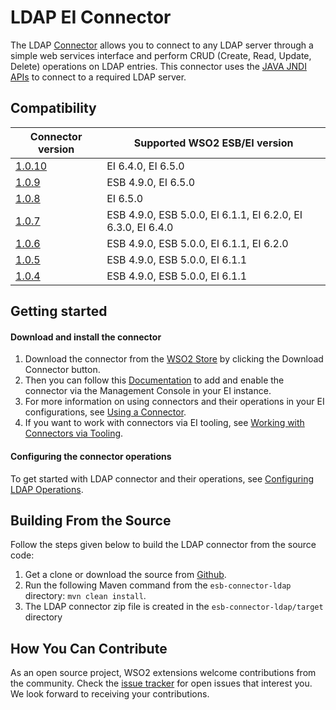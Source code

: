 # LDAP EI Connector

The LDAP [Connector](https://docs.wso2.com/display/EI650/Working+with+Connectors) allows you to connect to any LDAP server through a simple web services interface and perform CRUD (Create, Read, Update, Delete) operations on LDAP entries. This connector uses the [JAVA JNDI APIs](https://directory.apache.org/api/user-guide.html) to connect to a required LDAP server.

## Compatibility

| Connector version  | Supported WSO2 ESB/EI version |
| ------------- | ------------- |
| [1.0.10](https://github.com/wso2-extensions/esb-connector-ldap/tree/org.wso2.carbon.connector.ldap-1.0.10) | EI 6.4.0, EI 6.5.0    |
| [1.0.9](https://github.com/wso2-extensions/esb-connector-ldap/tree/org.wso2.carbon.connector.ldap-1.0.9) | ESB 4.9.0, EI 6.5.0    |
| [1.0.8](https://github.com/wso2-extensions/esb-connector-ldap/tree/org.wso2.carbon.connector.ldap-1.0.8) | EI 6.5.0    |
| [1.0.7](https://github.com/wso2-extensions/esb-connector-ldap/tree/org.wso2.carbon.connector.ldap-1.0.7) | ESB 4.9.0, ESB 5.0.0, EI 6.1.1, EI 6.2.0, EI 6.3.0, EI 6.4.0    |
| [1.0.6](https://github.com/wso2-extensions/esb-connector-ldap/tree/org.wso2.carbon.connector.ldap-1.0.6) | ESB 4.9.0, ESB 5.0.0, EI 6.1.1, EI 6.2.0    |
| [1.0.5](https://github.com/wso2-extensions/esb-connector-ldap/tree/org.wso2.carbon.connector.ldap-1.0.5) | ESB 4.9.0, ESB 5.0.0, EI 6.1.1    |
| [1.0.4](https://github.com/wso2-extensions/esb-connector-ldap/tree/org.wso2.carbon.connector.ldap-1.0.4) | ESB 4.9.0, ESB 5.0.0, EI 6.1.1    |

## Getting started

#### Download and install the connector

1. Download the connector from the [WSO2 Store](https://store.wso2.com/store/assets/esbconnector/details/4ecf8dde-60f3-4e91-ba22-5f49a4e302f4) by clicking the Download Connector button.
2. Then you can follow this [Documentation](https://docs.wso2.com/display/EI650/Working+with+Connectors+via+the+Management+Console) to add and enable the connector via the Management Console in your EI instance.
3. For more information on using connectors and their operations in your EI configurations, see [Using a Connector](https://docs.wso2.com/display/EI650/Using+a+Connector).
4. If you want to work with connectors via EI tooling, see [Working with Connectors via Tooling](https://docs.wso2.com/display/EI650/Working+with+Connectors+via+Tooling).

#### Configuring the connector operations

To get started with LDAP connector and their operations, see [Configuring LDAP Operations](docs/config.md).

## Building From the Source

Follow the steps given below to build the LDAP connector from the source code:

1. Get a clone or download the source from [Github](https://github.com/wso2-extensions/esb-connector-ldap).
2. Run the following Maven command from the `esb-connector-ldap` directory: `mvn clean install`.
3. The LDAP connector zip file is created in the `esb-connector-ldap/target` directory

## How You Can Contribute

As an open source project, WSO2 extensions welcome contributions from the community.
Check the [issue tracker](https://github.com/wso2-extensions/esb-connector-ldap/issues) for open issues that interest you. We look forward to receiving your contributions.
